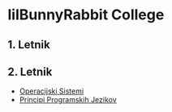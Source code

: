 # lilBunnyRabbit College

## 1. Letnik
## 2. Letnik
- [Operacijski Sistemi](2-letnik/os/os.md)  
- [Principi Programskih Jezikov](2-letnik/ppj)  